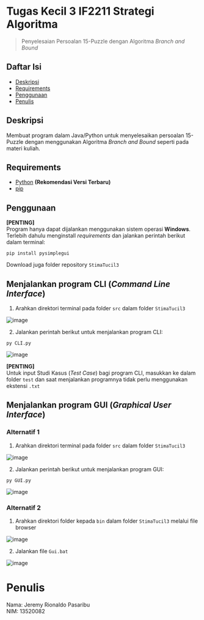 # Tugas Kecil 3 IF2211 Strategi Algoritma

> Penyelesaian Persoalan 15-Puzzle dengan Algoritma _Branch and Bound_

## Daftar Isi
* [Deskripsi](#deskripsi)
* [Requirements](#requirements)
* [Penggunaan](#penggunaan)
* [Penulis](#penulis)

## Deskripsi
Membuat program dalam Java/Python untuk menyelesaikan persoalan 15-Puzzle dengan menggunakan Algoritma _Branch and Bound_ seperti pada materi kuliah.

## Requirements
- [Python](https://www.python.org/downloads/) **(Rekomendasi Versi Terbaru)**
- [pip](https://phoenixnap.com/kb/install-pip-windows)

## Penggunaan
**[PENTING]** </br>
Program hanya dapat dijalankan menggunakan sistem operasi **Windows**. Terlebih dahulu menginstall _requirements_ dan jalankan perintah berikut dalam terminal:
```
pip install pysimplegui
```
Download juga folder repository `StimaTucil3` </br>

## Menjalankan program CLI (_Command Line Interface_)
1. Arahkan direktori terminal pada folder `src` dalam folder `StimaTucil3`</br>

![image](https://user-images.githubusercontent.com/73146752/161429538-9a07cf61-3d86-43f0-8c5c-8b42b6e045d1.png)

2. Jalankan perintah berikut untuk menjalankan program CLI: </br>
```
py CLI.py
```

![image](https://user-images.githubusercontent.com/73146752/161429723-f768c222-cd8a-4d07-a5d6-6d8738a2888b.png)

**[PENTING]** </br>
Untuk input Studi Kasus (_Test Case_) bagi program CLI, masukkan ke dalam folder `test` dan saat menjalankan programnya tidak perlu menggunakan ekstensi `.txt`

## Menjalankan program GUI (_Graphical User Interface_)
### Alternatif 1
1. Arahkan direktori terminal pada folder `src` dalam folder `StimaTucil3`</br>

![image](https://user-images.githubusercontent.com/73146752/161429538-9a07cf61-3d86-43f0-8c5c-8b42b6e045d1.png)

2. Jalankan perintah berikut untuk menjalankan program GUI: </br>
```
py GUI.py
```

![image](https://user-images.githubusercontent.com/73146752/161430114-c7d98da8-dda1-4a08-b6e7-e41001a170af.png)

### Alternatif 2
1. Arahkan direktori folder kepada `bin` dalam folder `StimaTucil3` melalui file browser</br>

![image](https://user-images.githubusercontent.com/73146752/161429916-3a6b36f8-e162-4b48-ac7b-34a77c314978.png)

2. Jalankan file `Gui.bat`</br>

![image](https://user-images.githubusercontent.com/73146752/161429943-8813ba8e-10a8-4a3b-845d-e2bd59248a9b.png)


# Penulis
Nama: Jeremy Rionaldo Pasaribu </br>
NIM: 13520082

